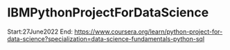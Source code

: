 # IBMPythonProjectForDataScience
Start:27June2022
End:
https://www.coursera.org/learn/python-project-for-data-science?specialization=data-science-fundamentals-python-sql
